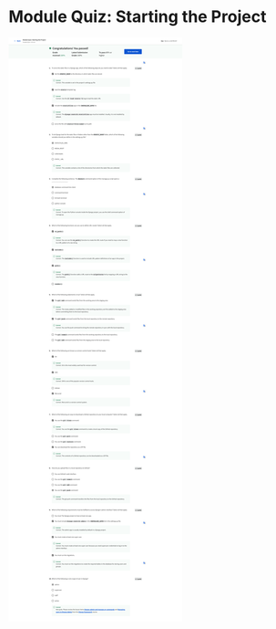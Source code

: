 # Module Quiz: Starting the Project

![screencapture-coursera-org-learn-back-end-developer-capstone-exam-mnwHB-module-quiz-starting-the-project-view-attempt-2023-02-12-07_39_29.png](Module%20Quiz%20Starting%20the%20Project%203357f6ac74324069b0e83d281d9a388c/screencapture-coursera-org-learn-back-end-developer-capstone-exam-mnwHB-module-quiz-starting-the-project-view-attempt-2023-02-12-07_39_29.png)